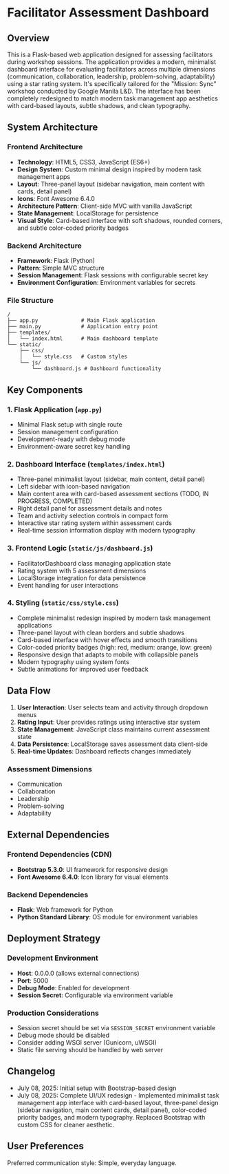 # Facilitator Assessment Dashboard

## Overview

This is a Flask-based web application designed for assessing facilitators during workshop sessions. The application provides a modern, minimalist dashboard interface for evaluating facilitators across multiple dimensions (communication, collaboration, leadership, problem-solving, adaptability) using a star rating system. It's specifically tailored for the "Mission: Sync" workshop conducted by Google Manila L&D. The interface has been completely redesigned to match modern task management app aesthetics with card-based layouts, subtle shadows, and clean typography.

## System Architecture

### Frontend Architecture
- **Technology**: HTML5, CSS3, JavaScript (ES6+)
- **Design System**: Custom minimal design inspired by modern task management apps
- **Layout**: Three-panel layout (sidebar navigation, main content with cards, detail panel)
- **Icons**: Font Awesome 6.4.0
- **Architecture Pattern**: Client-side MVC with vanilla JavaScript
- **State Management**: LocalStorage for persistence
- **Visual Style**: Card-based interface with soft shadows, rounded corners, and subtle color-coded priority badges

### Backend Architecture
- **Framework**: Flask (Python)
- **Pattern**: Simple MVC structure
- **Session Management**: Flask sessions with configurable secret key
- **Environment Configuration**: Environment variables for secrets

### File Structure
```
/
├── app.py              # Main Flask application
├── main.py             # Application entry point
├── templates/
│   └── index.html      # Main dashboard template
└── static/
    ├── css/
    │   └── style.css   # Custom styles
    └── js/
        └── dashboard.js # Dashboard functionality
```

## Key Components

### 1. Flask Application (`app.py`)
- Minimal Flask setup with single route
- Session management configuration
- Development-ready with debug mode
- Environment-aware secret key handling

### 2. Dashboard Interface (`templates/index.html`)
- Three-panel minimalist layout (sidebar, main content, detail panel)
- Left sidebar with icon-based navigation
- Main content area with card-based assessment sections (TODO, IN PROGRESS, COMPLETED)
- Right detail panel for assessment details and notes
- Team and activity selection controls in compact form
- Interactive star rating system within assessment cards
- Real-time session information display with modern typography

### 3. Frontend Logic (`static/js/dashboard.js`)
- FacilitatorDashboard class managing application state
- Rating system with 5 assessment dimensions
- LocalStorage integration for data persistence
- Event handling for user interactions

### 4. Styling (`static/css/style.css`)
- Complete minimalist redesign inspired by modern task management applications
- Three-panel layout with clean borders and subtle shadows
- Card-based interface with hover effects and smooth transitions
- Color-coded priority badges (high: red, medium: orange, low: green)
- Responsive design that adapts to mobile with collapsible panels
- Modern typography using system fonts
- Subtle animations for improved user feedback

## Data Flow

1. **User Interaction**: User selects team and activity through dropdown menus
2. **Rating Input**: User provides ratings using interactive star system
3. **State Management**: JavaScript class maintains current assessment state
4. **Data Persistence**: LocalStorage saves assessment data client-side
5. **Real-time Updates**: Dashboard reflects changes immediately

### Assessment Dimensions
- Communication
- Collaboration
- Leadership
- Problem-solving
- Adaptability

## External Dependencies

### Frontend Dependencies (CDN)
- **Bootstrap 5.3.0**: UI framework for responsive design
- **Font Awesome 6.4.0**: Icon library for visual elements

### Backend Dependencies
- **Flask**: Web framework for Python
- **Python Standard Library**: OS module for environment variables

## Deployment Strategy

### Development Environment
- **Host**: 0.0.0.0 (allows external connections)
- **Port**: 5000
- **Debug Mode**: Enabled for development
- **Session Secret**: Configurable via environment variable

### Production Considerations
- Session secret should be set via `SESSION_SECRET` environment variable
- Debug mode should be disabled
- Consider adding WSGI server (Gunicorn, uWSGI)
- Static file serving should be handled by web server

## Changelog
- July 08, 2025: Initial setup with Bootstrap-based design
- July 08, 2025: Complete UI/UX redesign - Implemented minimalist task management app interface with card-based layout, three-panel design (sidebar navigation, main content cards, detail panel), color-coded priority badges, and modern typography. Replaced Bootstrap with custom CSS for cleaner aesthetic.

## User Preferences

Preferred communication style: Simple, everyday language.